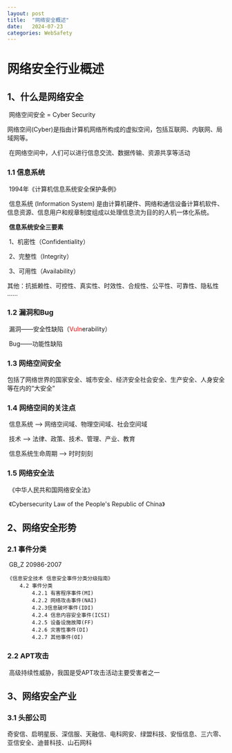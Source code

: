```yaml
---
layout: post
title:  "网络安全概述"
date:   2024-07-23
categories: WebSafety
---
```


# 网络安全行业概述

## 1、什么是网络安全

​		网络空间安全 = Cyber Security

​		网络空间(Cyber)是指由计算机网络所构成的虚拟空间，包括互联网、内联网、局域网等。

​		在网络空间中，人们可以进行信息交流、数据传输、资源共享等活动

### 1.1 信息系统

​		1994年《计算机信息系统安全保护条例》

​		信息系统 (Information System) 是由计算机硬件、网络和通信设备计算机软件、信息资源、信息用户和规章制度组成以处理信息流为目的的人机一体化系统。

​	**信息系统安全三要素**

​				1、机密性（Confidentiality）

​				2、完整性（Integrity）

​				3、可用性（Availability）

​	其他：抗抵赖性、可控性、真实性、时效性、合规性、公平性、可靠性、隐私性 ......

### 1.2 漏洞和Bug

​		漏洞——安全性缺陷（<font color="red">Vuln</font>erability）

​		Bug——功能性缺陷

### 1.3 网络空间安全

​		包括了网络世界的国家安全、城市安全、经济安全社会安全、生产安全、人身安全等在内的“大安全”

### 1.4 网络空间的关注点

​		信息系统 --> 网络空间域、物理空间域、社会空间域

​		技术 --> 法律、政策、技术、管理、产业、教育

​		信息系统生命周期 --> 时时刻刻

### 1.5 网络安全法

​		《中华人民共和国网络安全法》

​		《Cybersecurity Law of the People's Republic of China》

## 2、网络安全形势

### 2.1 事件分类

​		GB_Z 20986-2007

```
《信息安全技术 信息安全事件分类分级指南》
	4.2 事件分类
		4.2.1 有害程序事件(MI)
		4.2.2 网络攻击事件(NAI)
		4.2.3信息破坏事件(IDI)
		4.2.4 信息内容安全事件(ICSI)
		4.2.5 设备设施故障(FF)
		4.2.6 灾害性事件(DI)
		4.2.7 其他事件(OI)
```

### 2.2 APT攻击

​		高级持续性威胁，我国是受APT攻击活动主要受害者之一

## 3、网络安全产业

### 3.1 头部公司

​		奇安信、启明星辰、深信服、天融信、电科网安、绿盟科技、安恒信息、三六零、亚信安全、迪普科技、山石网科



